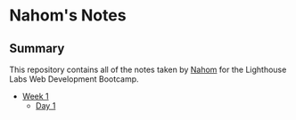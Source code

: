 # Nahom's Notes

## Summary 

This repository contains all of the notes taken by [Nahom](https://github.com/NahomKibreab) for the Lighthouse Labs Web Development Bootcamp.

* [Week 1](./Week_1)
  * [Day 1](./Week_1/Day_1)